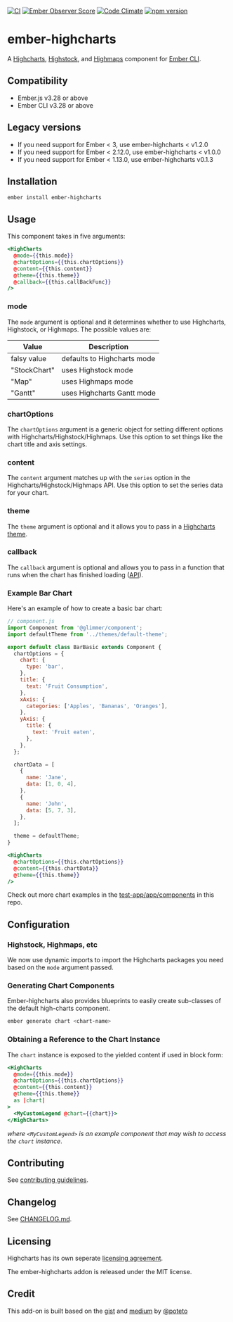 [![CI](https://github.com/ahmadsoe/ember-highcharts/actions/workflows/ci.yml/badge.svg)](https://github.com/ahmadsoe/ember-highcharts/actions/workflows/ci.yml)
[![Ember Observer Score](http://emberobserver.com/badges/ember-highcharts.svg)](http://emberobserver.com/addons/ember-highcharts)
[![Code Climate](https://codeclimate.com/github/ahmadsoe/ember-highcharts/badges/gpa.svg)](https://codeclimate.com/github/ahmadsoe/ember-highcharts)
[![npm version](https://badge.fury.io/js/ember-highcharts.svg)](https://badge.fury.io/js/ember-highcharts)

# ember-highcharts

A [Highcharts](http://www.highcharts.com/products/highcharts), [Highstock](http://www.highcharts.com/products/highstock),
and [Highmaps](http://www.highcharts.com/products/highmaps) component for [Ember CLI](http://www.ember-cli.com/).

## Compatibility

- Ember.js v3.28 or above
- Ember CLI v3.28 or above

## Legacy versions

- If you need support for Ember < 3, use ember-highcharts < v1.2.0
- If you need support for Ember < 2.12.0, use ember-highcharts < v1.0.0
- If you need support for Ember < 1.13.0, use ember-highcharts v0.1.3

## Installation

```
ember install ember-highcharts
```

## Usage

This component takes in five arguments:

```handlebars
<HighCharts
  @mode={{this.mode}}
  @chartOptions={{this.chartOptions}}
  @content={{this.content}}
  @theme={{this.theme}}
  @callback={{this.callBackFunc}}
/>
```

### mode

The `mode` argument is optional and it determines whether to use Highcharts, Highstock, or Highmaps.
The possible values are:

| Value        | Description                 |
| ------------ | --------------------------- |
| falsy value  | defaults to Highcharts mode |
| "StockChart" | uses Highstock mode         |
| "Map"        | uses Highmaps mode          |
| "Gantt"      | uses Highcharts Gantt mode  |

### chartOptions

The `chartOptions` argument is a generic object for setting different options with Highcharts/Highstock/Highmaps.
Use this option to set things like the chart title and axis settings.

### content

The `content` argument matches up with the `series` option in the Highcharts/Highstock/Highmaps API.
Use this option to set the series data for your chart.

### theme

The `theme` argument is optional and it allows you to pass in a
[Highcharts theme](http://www.highcharts.com/docs/chart-design-and-style/themes).

### callback

The `callback` argument is optional and allows you to pass in a function that runs when the chart has finished loading ([API](https://api.highcharts.com/class-reference/Highcharts.Chart#Chart)).

### Example Bar Chart

Here's an example of how to create a basic bar chart:

```js
// component.js
import Component from '@glimmer/component';
import defaultTheme from '../themes/default-theme';

export default class BarBasic extends Component {
  chartOptions = {
    chart: {
      type: 'bar',
    },
    title: {
      text: 'Fruit Consumption',
    },
    xAxis: {
      categories: ['Apples', 'Bananas', 'Oranges'],
    },
    yAxis: {
      title: {
        text: 'Fruit eaten',
      },
    },
  };

  chartData = [
    {
      name: 'Jane',
      data: [1, 0, 4],
    },
    {
      name: 'John',
      data: [5, 7, 3],
    },
  ];

  theme = defaultTheme;
}
```

```handlebars
<HighCharts
  @chartOptions={{this.chartOptions}}
  @content={{this.chartData}}
  @theme={{this.theme}}
/>
```

Check out more chart examples in the [test-app/app/components](test-app/app/components) in this repo.

## Configuration

### Highstock, Highmaps, etc

We now use dynamic imports to import the Highcharts packages you need based on the `mode` argument passed.

### Generating Chart Components

Ember-highcharts also provides blueprints to easily create sub-classes of the default high-charts component.

```bash
ember generate chart <chart-name>
```

### Obtaining a Reference to the Chart Instance

The `chart` instance is exposed to the yielded content if used in block form:

```handlebars
<HighCharts
  @mode={{this.mode}}
  @chartOptions={{this.chartOptions}}
  @content={{this.content}}
  @theme={{this.theme}}
  as |chart|
>
  <MyCustomLegend @chart={{chart}}>
</HighCharts>
```

_where `<MyCustomLegend>` is an example component that may wish to access the `chart` instance_.

## Contributing

See [contributing guidelines](CONTRIBUTING.md).

## Changelog

See [CHANGELOG.md](CHANGELOG.md).

## Licensing

Highcharts has its own seperate [licensing agreement](https://shop.highsoft.com/highcharts).

The ember-highcharts addon is released under the MIT license.

## Credit

This add-on is built based on the [gist](https://gist.github.com/poteto/cd2bb47e77bf87c94d33) and
[medium](https://medium.com/delightful-ui-for-ember-apps/using-highcharts-js-in-an-ember-app-18a65d611644)
by [@poteto](https://github.com/poteto)
